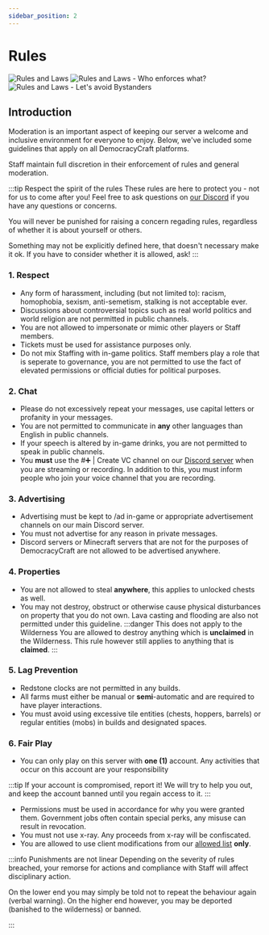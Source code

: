 ```yaml
---
sidebar_position: 2
---
```


# Rules

![Rules and Laws](/img/rulesandlaws/Rules_and_Laws.png)
![Rules and Laws - Who enforces what?](/img/rulesandlaws/Rules_and_Laws_Enforcement.png)
![Rules and Laws - Let's avoid Bystanders](/img/rulesandlaws/Bystanders.png)

## Introduction
Moderation is an important aspect of keeping our server a welcome and inclusive environment for everyone to enjoy. Below, we've included some guidelines that apply on all DemocracyCraft platforms.

Staff maintain full discretion in their enforcement of rules and general moderation.

:::tip Respect the spirit of the rules
These rules are here to protect you - not for us to come after you! Feel free to ask questions on [our Discord](https://discord.gg/democracy) if you have any questions or concerns.

You will never be punished for raising a concern regading rules, regardless of whether it is about yourself or others. 

Something may not be explicitly defined here, that doesn't necessary make it ok. If you have to consider whether it is allowed, ask!
:::

### 1. Respect
- Any form of harassment, including (but not limited to): racism, homophobia, sexism, anti-semetism, stalking is not acceptable ever.
- Discussions about controversial topics such as real world politics and world religion are not permitted in public channels.
- You are not allowed to impersonate or mimic other players or Staff members.
- Tickets must be used for assistance purposes only.
- Do not mix Staffing with in-game politics. Staff members play a role that is seperate to governance, you are not permitted to use the fact of elevated permissions or official duties for political purposes.

### 2. Chat
- Please do not excessively repeat your messages, use capital letters or profanity in your messages.
- You are not permitted to communicate in **any** other languages than English in public channels.
- If your speech is altered by in-game drinks, you are not permitted to speak in public channels.
- You **must** use the #➕ | Create VC channel on our [Discord server](https://discord.gg/democracy) when you are streaming or recording. In addition to this, you must inform people who join your voice channel that you are recording.

### 3. Advertising
- Advertising must be kept to /ad in-game or appropriate advertisement channels on our main Discord server.
- You must not advertise for any reason in private messages.
- Discord servers or Minecraft servers that are not for the purposes of DemocracyCraft are not allowed to be advertised anywhere.

### 4. Properties
- You are not allowed to steal **anywhere**, this applies to unlocked chests as well.
- You may not destroy, obstruct or otherwise cause physical disturbances on property that you do not own. Lava casting and flooding are also not permitted under this guideline.
:::danger This does not apply to the Wilderness
You are allowed to destroy anything which is **unclaimed** in the Wilderness. This rule however still applies to anything that is **claimed**.
:::

### 5. Lag Prevention
- Redstone clocks are not permitted in any builds.
- All farms must either be manual or **semi**-automatic and are required to have player interactions. 
- You must avoid using excessive tile entities (chests, hoppers, barrels) or regular entities (mobs) in builds and designated spaces.

### 6. Fair Play
- You can only play on this server with **one (1)** account. Any activities that occur on this account are your responsibility

:::tip If your account is compromised, report it!
We will try to help you out, and keep the account banned until you regain access to it.
:::

- Permissions must be used in accordance for why you were granted them. Government jobs often contain special perks, any misuse can result in revocation.
- You must not use x-ray. Any proceeds from x-ray will be confiscated.
- You are allowed to use client modifications from our [allowed list](https://www.democracycraft.net/threads/client-modification.13587/) **only**.


:::info Punishments are not linear
Depending on the severity of rules breached, your remorse for actions and compliance with Staff will affect disciplinary action.

On the lower end you may simply be told not to repeat the behaviour again (verbal warning). On the higher end however, you may be deported (banished to the wilderness) or banned.

:::